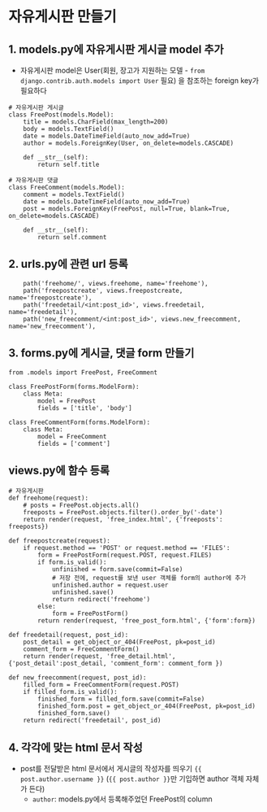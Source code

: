 # 자유게시판 만들기  
## 1. models.py에 자유게시판 게시글 model 추가  
- 자유게시판 model은 User(회원, 장고가 지원하는 모델 - `from django.contrib.auth.models import User` 필요) 을 참조하는 foreign key가 필요하다  

```
# 자유게시판 게시글 
class FreePost(models.Model):
    title = models.CharField(max_length=200)
    body = models.TextField()
    date = models.DateTimeField(auto_now_add=True)
    author = models.ForeignKey(User, on_delete=models.CASCADE)

    def __str__(self):
        return self.title 

# 자유게시판 댓글 
class FreeComment(models.Model):
    comment = models.TextField()
    date = models.DateTimeField(auto_now_add=True)
    post = models.ForeignKey(FreePost, null=True, blank=True, on_delete=models.CASCADE)

    def __str__(self):
        return self.comment
```
## 2. urls.py에 관련 url 등록  
```
    path('freehome/', views.freehome, name='freehome'),
    path('freepostcreate', views.freepostcreate, name='freepostcreate'),
    path('freedetail/<int:post_id>', views.freedetail, name='freedetail'),
    path('new_freecomment/<int:post_id>', views.new_freecomment, name='new_freecomment'),
```  

## 3. forms.py에 게시글, 댓글 form 만들기  
```
from .models import FreePost, FreeComment

class FreePostForm(forms.ModelForm):
    class Meta:
        model = FreePost 
        fields = ['title', 'body']

class FreeCommentForm(forms.ModelForm):
    class Meta:
        model = FreeComment 
        fields = ['comment']
```
## views.py에 함수 등록
```
# 자유게시판  
def freehome(request):
    # posts = FreePost.objects.all()
    freeposts = FreePost.objects.filter().order_by('-date')
    return render(request, 'free_index.html', {'freeposts': freeposts})

def freepostcreate(request):
    if request.method == 'POST' or request.method == 'FILES':
        form = FreePostForm(request.POST, request.FILES)
        if form.is_valid():
            unfinished = form.save(commit=False)
            # 저장 전에, request를 보낸 user 객체를 form의 author에 추가
            unfinished.author = request.user
            unfinished.save()
            return redirect('freehome')
        else:
            form = FreePostForm()
        return render(request, 'free_post_form.html', {'form':form})

def freedetail(request, post_id):
    post_detail = get_object_or_404(FreePost, pk=post_id)
    comment_form = FreeCommentForm()
    return render(request, 'free_detail.html', {'post_detail':post_detail, 'comment_form': comment_form })

def new_freecomment(request, post_id):
    filled_form = FreeCommentForm(request.POST)
    if filled_form.is_valid():
        finished_form = filled_form.save(commit=False)
        finished_form.post = get_object_or_404(FreePost, pk=post_id)
        finished_form.save()
    return redirect('freedetail', post_id) 
```
## 4. 각각에 맞는 html 문서 작성 
- post를 전달받은 html 문서에서 게시글의 작성자를 띄우기 `{{ post.author.username }}` (`{{ post.author }}`만 기입하면 author 객체 자체가 든다)  
    - `author`: models.py에서 등록해주었던 FreePost의 column 

 
